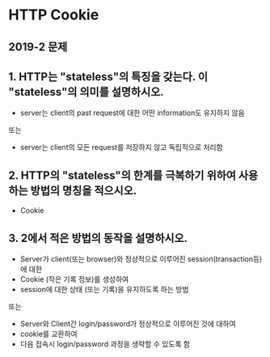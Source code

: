 # HTTP Cookie

## 2019-2 문제 

## 1. HTTP는 "stateless"의 특징을 갖는다. 이 "stateless"의 의미를 설명하시오. 

* server는 client의 past request에 대한 어떤 information도 유지하지 않음

또는 

* server는 client의 모든 request를 저장하지 않고 독립적으로 처리함 

## 2. HTTP의 "stateless"의 한계를 극복하기 위하여 사용하는 방법의 명칭을 적으시오.

* Cookie

## 3. 2에서 적은 방법의 동작을 설명하시오.

* Server가 client(또는 browser)와 정상적으로 이루어진 session(transaction등)에 대한 
* Cookie (작은 기록 정보)를 생성하여 
* session에 대한 상태 (또는 기록)을 유지하도록 하는 방법 

또는 

* Server와 Client간 login/password가 정상적으로 이루어진 것에 대하여 
* cookie를 교환하여 
* 다음 접속시 login/password 과정을 생략할 수 있도록 함